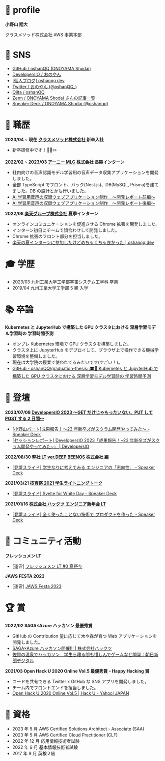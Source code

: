 # 👤 profile

**小野山 翔大**

クラスメソッド株式会社 AWS 事業本部

# 📱 SNS

- [GitHub / oshanQQ (ONOYAMA Shodai)](https://github.com/oshanQQ)
- [DevelopersIO / おのやん](https://dev.classmethod.jp/author/oshanqq)
- [[個人ブログ] oshanqq dev](https://oshanqq-dev.vercel.app/)
- [Twitter / おのやん (@oshanQQ\_)](https://twitter.com/oshanQQ_)
- [Qiita / oshanQQ](https://qiita.com/oshanQQ)
- [Zenn / ONOYAMA Shodai さんの記事一覧](https://zenn.dev/oshanqq)
- [Speaker Deck / ONOYAMA Shodai (@oshanqq)](https://speakerdeck.com/oshanqq)

# 💼 職歴

**2023/04 ~ 現在 [クラスメソッド株式会社](https://classmethod.jp/) 新卒入社**

- 新卒研修中です！🧑‍🎓✏️

**2022/02 ~ 2023/03 [アーニー MLG 株式会社](https://ernie.co.jp/) 長期インターン**

- 社内向けの音声認識モデル学習用の音声データ収集アプリケーションを開発しました。
- 全部 TypeScript でフロント、バック(Nest.js)、DB(MySQL, Prisma)を建てました。DB の設計とかも行いました。
- [AI 学習用音声の収録ウェブアプリケーション制作　〜開発レポート前編〜](https://olaris.jp/posts/WKvv-yyB)
- [AI 学習用音声の収録ウェブアプリケーション制作　〜開発レポート後編〜](https://olaris.jp/posts/Ku4HryXS)

**2022/08 [楽天グループ株式会社](https://corp.rakuten.co.jp/about/) 夏季インターン**

- オンラインコミュニケーションを促進させる Chrome 拡張を開発しました。
- インターン初日にチームで顔合わせして開発しました。
- Chrome 拡張のフロント部分を担当しました。
- [楽天の夏インターンに参加したけどめちゃくちゃ良かった | oshanqq dev](https://oshanqq-dev.vercel.app/posts/rakuten-internship)

# 🎓 学歴

- 2023/03 九州工業大学工学部宇宙システム工学科 卒業
- 2019/04 九州工業大学工学部 5 類 入学

# 📚 卒論

**Kubernetes と JupyterHub で構築した GPU クラスタにおける 深層学習モデル学習時の 学習時間予測**

- オンプレ Kubernetes 環境で GPU クラスタを構築しました。
- クラスタ上に JupyterHub をデプロイして、ブラウザ上で操作できる機械学習環境を整備しました。
- 現在は大学院の授業で使われてるみたいです(すごい！)。
- [GitHub - oshanQQ/graduation-thesis: 🎓📝 Kubernetes と JupyterHub で構築した GPU クラスタにおける 深層学習モデル学習時の 学習時間予測](https://github.com/oshanQQ/graduation-thesis)

# 🎤 登壇

**2023/07/08 [DevelopersIO 2023 〜GET だけじゃもったいない、PUT して POST する 2 日間〜](https://event.classmethod.jp/developers-io/2023)**

- [[小野山パート]成果報告！〜23 年新卒ズがスクラム開発やってみた〜 - Speaker Deck](https://speakerdeck.com/oshanqq/cheng-guo-bao-gao-23nian-xin-zu-zugasukuramukai-fa-yatutemita)
- [[セッションレポート] DevelopersIO 2023「成果報告！~23 年新卒ズがスクラム開発やってみた~」 | DevelopersIO](https://dev.classmethod.jp/articles/devio2023-new-grad-scrum-training/)

**2022/08/30 [弊社 LT ver.DEEP BEENOS 株式会社 編](https://techplay.jp/event/867155)**

- [[登壇スライド] 学生なりに考えてみる エンジニアの「志向性」 - Speaker Deck](https://speakerdeck.com/oshanqq/xue-sheng-narinikao-etemiru-enziniano-zhi-xiang-xing)

**2021/03/21 [技育祭 2021 学生ライトニングトーク](https://talent.supporterz.jp/geeksai/2021/)**

- [[登壇スライド] Svelte for White Day - Speaker Deck](https://speakerdeck.com/oshanqq/svelte-for-white-day)

**2021/01/16 [株式会社 ハックツ エンジニア新年会 LT](https://hackz.connpass.com/event/199547/)**

- [[登壇スライド] 全く使ったことない技術で プロダクトを作った - Speaker Deck](https://speakerdeck.com/oshanqq/quan-kushi-tutakotonaiji-shu-de-purodakutowozuo-tuta)

# 🤝 コミュニティ活動

**フレッシュメン LT**

- [運営] [フレッシュメン LT #0 夏祭り](https://connpass.com/event/285559/)

**JAWS FESTA 2023**

- [運営] [JAWS Festa 2023](https://jft2023.jaws-ug.jp/)

# 🏆 賞

**2022/02 SAGA×Azure ハッカソン 最優秀賞**

- GitHub の Contribution 量に応じて木や森が育つ Web アプリケーションを開発しました。
- [SAGA×Azure ハッカソン開催!!! | 株式会社ハックツ](https://hackz.team/news/2NI9kKjmcoVfALGaw2luVR)
- [佐賀の温泉でハッカソン　学生ら寝る間も惜しんでゲームなど開発：朝日新聞デジタル](https://www.asahi.com/articles/ASQ267281Q26TTHB001.html)

**2021/03 Open Hack U 2020 Online Vol.5 最優秀賞・Happy Hacking 賞**

- コードを共有できる Twitter x GitHub な SNS アプリを開発しました。
- チーム内でフロントエンドを担当しました。
- [Open Hack U 2020 Online Vol.5 | Hack U - Yahoo! JAPAN](https://hacku.yahoo.co.jp/hacku2020online5/)

# 📜 資格

- 2023 年 5 月 AWS Certified Solutions Architect - Associate (SAA)
- 2023 年 5 月 AWS Certified Cloud Practitioner (CLF)
- 2022 年 12 月 応用情報技術者試験
- 2022 年 6 月 基本情報技術者試験
- 2017 年 9 月 英検２級
